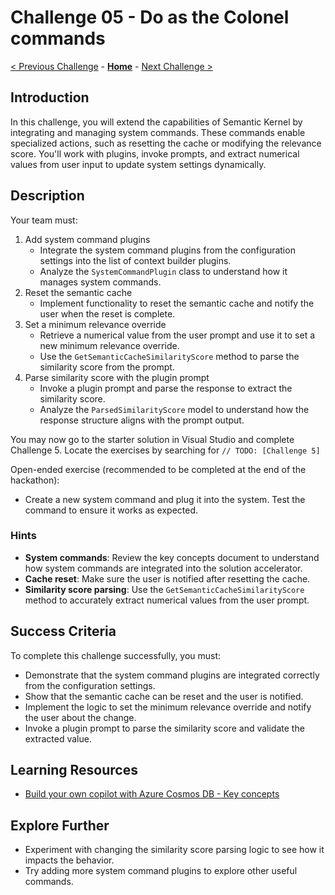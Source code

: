 # Challenge 05 - Do as the Colonel commands

[< Previous Challenge](./Challenge-04.md) - **[Home](../README.md)** - [Next Challenge >](./Challenge-06.md)

## Introduction

In this challenge, you will extend the capabilities of Semantic Kernel by integrating and managing system commands. These commands enable specialized actions, such as resetting the cache or modifying the relevance score. You'll work with plugins, invoke prompts, and extract numerical values from user input to update system settings dynamically.

## Description

Your team must:

1. Add system command plugins
    - Integrate the system command plugins from the configuration settings into the list of context builder plugins.
    - Analyze the `SystemCommandPlugin` class to understand how it manages system commands.
2. Reset the semantic cache
    - Implement functionality to reset the semantic cache and notify the user when the reset is complete.
3. Set a minimum relevance override
    - Retrieve a numerical value from the user prompt and use it to set a new minimum relevance override.
    - Use the `GetSemanticCacheSimilarityScore` method to parse the similarity score from the prompt.
4. Parse similarity score with the plugin prompt
    - Invoke a plugin prompt and parse the response to extract the similarity score.
    - Analyze the `ParsedSimilarityScore` model to understand how the response structure aligns with the prompt output.

You may now go to the starter solution in Visual Studio and complete Challenge 5. Locate the exercises by searching for `// TODO: [Challenge 5]`

Open-ended exercise (recommended to be completed at the end of the hackathon):

- Create a new system command and plug it into the system. Test the command to ensure it works as expected.

### Hints

- **System commands**: Review the key concepts document to understand how system commands are integrated into the solution accelerator.
- **Cache reset**: Make sure the user is notified after resetting the cache.
- **Similarity score parsing**: Use the `GetSemanticCacheSimilarityScore` method to accurately extract numerical values from the user prompt.

## Success Criteria

To complete this challenge successfully, you must:

- Demonstrate that the system command plugins are integrated correctly from the configuration settings.
- Show that the semantic cache can be reset and the user is notified.
- Implement the logic to set the minimum relevance override and notify the user about the change.
- Invoke a plugin prompt to parse the similarity score and validate the extracted value.

## Learning Resources

- [Build your own copilot with Azure Cosmos DB - Key concepts](https://github.com/Azure/BuildYourOwnCopilot/blob/main/docs/concepts.md)

## Explore Further

- Experiment with changing the similarity score parsing logic to see how it impacts the behavior.
- Try adding more system command plugins to explore other useful commands.
